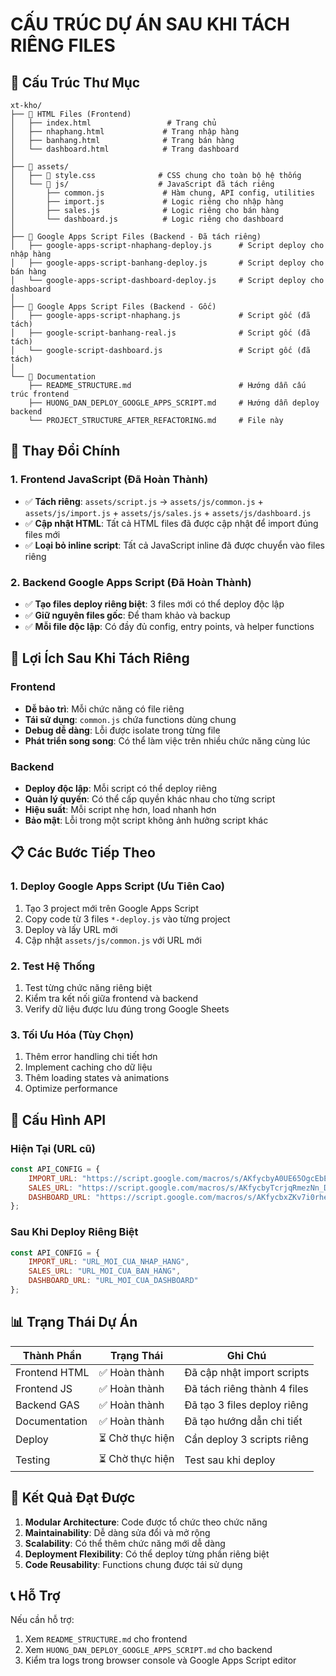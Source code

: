 # CẤU TRÚC DỰ ÁN SAU KHI TÁCH RIÊNG FILES

## 📁 Cấu Trúc Thư Mục

```
xt-kho/
├── 📄 HTML Files (Frontend)
│   ├── index.html                 # Trang chủ
│   ├── nhaphang.html             # Trang nhập hàng
│   ├── banhang.html              # Trang bán hàng
│   └── dashboard.html            # Trang dashboard
│
├── 📁 assets/
│   ├── 📄 style.css              # CSS chung cho toàn bộ hệ thống
│   └── 📁 js/                    # JavaScript đã tách riêng
│       ├── common.js             # Hàm chung, API config, utilities
│       ├── import.js             # Logic riêng cho nhập hàng
│       ├── sales.js              # Logic riêng cho bán hàng
│       └── dashboard.js          # Logic riêng cho dashboard
│
├── 📄 Google Apps Script Files (Backend - Đã tách riêng)
│   ├── google-apps-script-nhaphang-deploy.js      # Script deploy cho nhập hàng
│   ├── google-apps-script-banhang-deploy.js       # Script deploy cho bán hàng
│   └── google-apps-script-dashboard-deploy.js     # Script deploy cho dashboard
│
├── 📄 Google Apps Script Files (Backend - Gốc)
│   ├── google-apps-script-nhaphang.js             # Script gốc (đã tách)
│   ├── google-script-banhang-real.js              # Script gốc (đã tách)
│   └── google-script-dashboard.js                 # Script gốc (đã tách)
│
└── 📄 Documentation
    ├── README_STRUCTURE.md                        # Hướng dẫn cấu trúc frontend
    ├── HUONG_DAN_DEPLOY_GOOGLE_APPS_SCRIPT.md     # Hướng dẫn deploy backend
    └── PROJECT_STRUCTURE_AFTER_REFACTORING.md     # File này
```

## 🔄 Thay Đổi Chính

### 1. Frontend JavaScript (Đã Hoàn Thành)
- ✅ **Tách riêng**: `assets/script.js` → `assets/js/common.js` + `assets/js/import.js` + `assets/js/sales.js` + `assets/js/dashboard.js`
- ✅ **Cập nhật HTML**: Tất cả HTML files đã được cập nhật để import đúng files mới
- ✅ **Loại bỏ inline script**: Tất cả JavaScript inline đã được chuyển vào files riêng

### 2. Backend Google Apps Script (Đã Hoàn Thành)
- ✅ **Tạo files deploy riêng biệt**: 3 files mới có thể deploy độc lập
- ✅ **Giữ nguyên files gốc**: Để tham khảo và backup
- ✅ **Mỗi file độc lập**: Có đầy đủ config, entry points, và helper functions

## 🚀 Lợi Ích Sau Khi Tách Riêng

### Frontend
- **Dễ bảo trì**: Mỗi chức năng có file riêng
- **Tái sử dụng**: `common.js` chứa functions dùng chung
- **Debug dễ dàng**: Lỗi được isolate trong từng file
- **Phát triển song song**: Có thể làm việc trên nhiều chức năng cùng lúc

### Backend
- **Deploy độc lập**: Mỗi script có thể deploy riêng
- **Quản lý quyền**: Có thể cấp quyền khác nhau cho từng script
- **Hiệu suất**: Mỗi script nhẹ hơn, load nhanh hơn
- **Bảo mật**: Lỗi trong một script không ảnh hưởng script khác

## 📋 Các Bước Tiếp Theo

### 1. Deploy Google Apps Script (Ưu Tiên Cao)
1. Tạo 3 project mới trên Google Apps Script
2. Copy code từ 3 files `*-deploy.js` vào từng project
3. Deploy và lấy URL mới
4. Cập nhật `assets/js/common.js` với URL mới

### 2. Test Hệ Thống
1. Test từng chức năng riêng biệt
2. Kiểm tra kết nối giữa frontend và backend
3. Verify dữ liệu được lưu đúng trong Google Sheets

### 3. Tối Ưu Hóa (Tùy Chọn)
1. Thêm error handling chi tiết hơn
2. Implement caching cho dữ liệu
3. Thêm loading states và animations
4. Optimize performance

## 🔧 Cấu Hình API

### Hiện Tại (URL cũ)
```javascript
const API_CONFIG = {
    IMPORT_URL: "https://script.google.com/macros/s/AKfycbyA0UE65OgcEbEULFtwW8FmW9m9zpVpD447Xp8wTZX_FEMmXQSLoIXCYQkyFKP2-ZU73Q/exec",
    SALES_URL: "https://script.google.com/macros/s/AKfycbyTcrjqRmezNn_DRNLUHKtBaFk3_E8Db0iJeB-tlkSgwjeZVV0oP1gkAb0RJ5Il8CjMmQ/exec",
    DASHBOARD_URL: "https://script.google.com/macros/s/AKfycbxZKv7i0rhenJbFZ9qsPJjlOMj5i8zQXHs7aBte_ZXPfMe3A3SoFUtJJ1ycODKSzhWsHQ/exec"
};
```

### Sau Khi Deploy Riêng Biệt
```javascript
const API_CONFIG = {
    IMPORT_URL: "URL_MOI_CUA_NHAP_HANG",
    SALES_URL: "URL_MOI_CUA_BAN_HANG", 
    DASHBOARD_URL: "URL_MOI_CUA_DASHBOARD"
};
```

## 📊 Trạng Thái Dự Án

| Thành Phần | Trạng Thái | Ghi Chú |
|------------|------------|---------|
| Frontend HTML | ✅ Hoàn thành | Đã cập nhật import scripts |
| Frontend JS | ✅ Hoàn thành | Đã tách riêng thành 4 files |
| Backend GAS | ✅ Hoàn thành | Đã tạo 3 files deploy riêng |
| Documentation | ✅ Hoàn thành | Đã tạo hướng dẫn chi tiết |
| Deploy | ⏳ Chờ thực hiện | Cần deploy 3 scripts riêng |
| Testing | ⏳ Chờ thực hiện | Test sau khi deploy |

## 🎯 Kết Quả Đạt Được

1. **Modular Architecture**: Code được tổ chức theo chức năng
2. **Maintainability**: Dễ dàng sửa đổi và mở rộng
3. **Scalability**: Có thể thêm chức năng mới dễ dàng
4. **Deployment Flexibility**: Có thể deploy từng phần riêng biệt
5. **Code Reusability**: Functions chung được tái sử dụng

## 📞 Hỗ Trợ

Nếu cần hỗ trợ:
1. Xem `README_STRUCTURE.md` cho frontend
2. Xem `HUONG_DAN_DEPLOY_GOOGLE_APPS_SCRIPT.md` cho backend
3. Kiểm tra logs trong browser console và Google Apps Script editor 